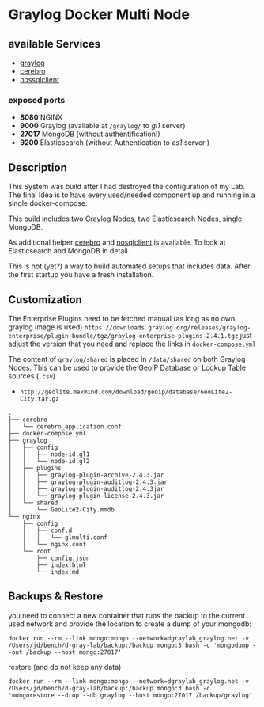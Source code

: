 
# Graylog Docker Multi Node

## available Services

- [graylog](/graylog)
- [cerebro](/cerebro)
- [nossqlclient](/nosqlclient)

### exposed ports

- **8080** NGINX 
- **9000** Graylog (available at `/graylog/` to _gl1_ server)
- **27017** MongoDB (without authentification!)
- **9200** Elasticsearch (without Authentication to _es1_ server )

## Description

This System was build after I had destroyed the configuration of my Lab. The final Idea is to have every used/needed component up and running in a single docker-compose.

This build includes two Graylog Nodes, two Elasticsearch Nodes, single MongoDB.

As additional helper [cerebro](https://github.com/lmenezes/cerebro) and [nosqlclient](https://github.com/nosqlclient/nosqlclient) is available. To look at Elasticsearch and MongoDB in detail.

This is not (yet?) a way to build automated setups that includes data. After the first startup you have a fresh installation.




## Customization

The Enterprise Plugins need to be fetched manual (as long as no own graylog image is used) ` https://downloads.graylog.org/releases/graylog-enterprise/plugin-bundle/tgz/graylog-enterprise-plugins-2.4.1.tgz ` just adjust the version that you need and replace the links in `docker-compose.yml` 

The content of `graylog/shared` is placed in `/data/shared` on both Graylog Nodes. This can be used to provide the GeoIP Database or Lookup Table sources (`.csv`) 

- `http://geolite.maxmind.com/download/geoip/database/GeoLite2-City.tar.gz` 


```
.
├── cerebro
│   └── cerebro_application.conf
├── docker-compose.yml
├── graylog
│   ├── config
│   │   ├── node-id.gl1
│   │   └── node-id.gl2
│   ├── plugins
│   │   ├── graylog-plugin-archive-2.4.3.jar
│   │   ├── graylog-plugin-auditlog-2.4.3.jar
│   │   ├── graylog-plugin-auditlog-2.4.3jar
│   │   └── graylog-plugin-license-2.4.3.jar
│   └── shared
│       └── GeoLite2-City.mmdb
└── nginx
    ├── config
    │   ├── conf.d
    │   │   └── glmulti.conf
    │   └── nginx.conf
    └── root
        ├── config.json
        ├── index.html
        └── index.md
```

## Backups & Restore

you need to connect a new container that runs the backup to the current used network and provide the location to create a dump of your mongodb:

```
docker run --rm --link mongo:mongo --network=dgraylab_graylog.net -v /Users/jd/bench/d-gray-lab/backup:/backup mongo:3 bash -c 'mongodump --out /backup --host mongo:27017'
``` 

restore (and do not keep any data)

```
docker run --rm --link mongo:mongo --network=dgraylab_graylog.net -v /Users/jd/bench/d-gray-lab/backup:/backup mongo:3 bash -c 'mongorestore --drop --db graylog --host mongo:27017 /backup/graylog'
```

